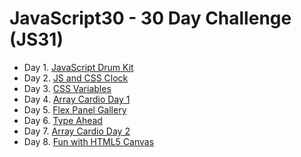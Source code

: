 # JavaScript30 - 30 Day Challenge (JS31)
* Day 1. [JavaScript Drum Kit](https://anapao-minchaca.github.io/30-days-of-code/Day1_JavaScriptDrumKit/index-MYSOLUTION.html)
* Day 2. [JS and CSS Clock](https://anapao-minchaca.github.io/30-days-of-code/Day2_JS_CSS_Clock/index-MYSOLUTION.html)
* Day 3. [CSS Variables](https://anapao-minchaca.github.io/30-days-of-code/Day3_CSS_Variables/index-MYSOLUTION.html)
* Day 4. [Array Cardio Day 1](https://anapao-minchaca.github.io/30-days-of-code/Day4_Array_Cardio1/index-MYSOLUTION.html)
* Day 5. [Flex Panel Gallery](https://anapao-minchaca.github.io/30-days-of-code/Day5_Flex_Panel_Gallery/index-MYSOLUTION.html)
* Day 6. [Type Ahead](https://anapao-minchaca.github.io/30-days-of-code/Day6_TypeAhead/index-MYSOLUTION.html)
* Day 7. [Array Cardio Day 2](https://anapao-minchaca.github.io/30-days-of-code/Day7_Array_Cardio2/index-MYSOLUTION.html)
* Day 8. [Fun with HTML5 Canvas](https://anapao-minchaca.github.io/30-days-of-code/Day8_Fun_HTML5_Canvas/index-MYSOLUTION.html)
